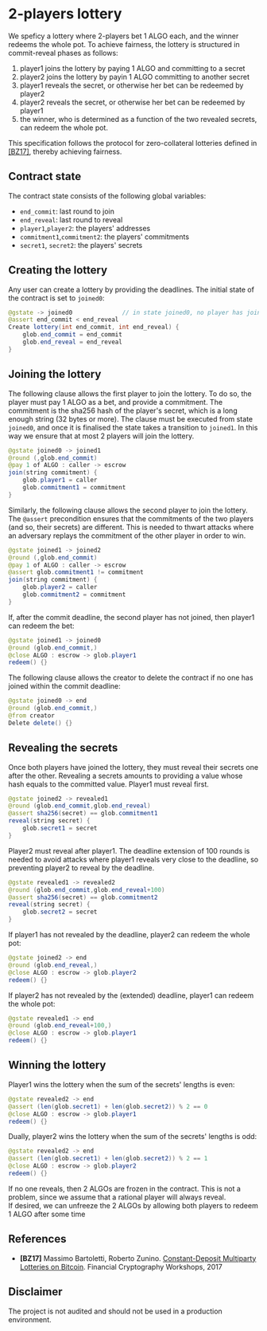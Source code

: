 # 2-players lottery

We speficy a lottery where 2-players bet 1 ALGO each, and the winner redeems the whole pot. To achieve fairness, the lottery is structured in commit-reveal phases as follows:
1. player1 joins the lottery by paying 1 ALGO and committing to a secret
2. player2 joins the lottery by payin 1 ALGO committing to another secret
3. player1 reveals the secret, or otherwise her bet can be redeemed by player2
4. player2 reveals the secret, or otherwise her bet can be redeemed by player1
5. the winner, who is determined as a function of the two revealed secrets, can redeem the whole pot.

This specification follows the protocol for zero-collateral lotteries defined in [[BZ17]](#references), thereby achieving fairness.

## Contract state

The contract state consists of the following global variables:
* `end_commit`: last round to join
* `end_reveal`: last round to reveal
* `player1`,`player2`: the players' addresses
* `commitment1`,`commitment2`: the players' commitments
* `secret1`, `secret2`: the players' secrets

## Creating the lottery

Any user can create a lottery by providing the deadlines. The initial state of the contract is set to `joined0`:
```java
@gstate -> joined0	            // in state joined0, no player has joined yet
@assert end_commit < end_reveal
Create lottery(int end_commit, int end_reveal) {
    glob.end_commit = end_commit
    glob.end_reveal = end_reveal
}
```

## Joining the lottery

The following clause allows the first player to join the lottery. To do so, the player must pay 1 ALGO as a bet, and provide a commitment. 
The commitment is the sha256 hash of the player's secret, which is a long enough string (32 bytes or more).
The clause must be executed from state `joined0`, and once it is finalised the state takes a transition to `joined1`. 
In this way we ensure that at most 2 players will join the lottery.
```java
@gstate joined0 -> joined1 
@round (,glob.end_commit)
@pay 1 of ALGO : caller -> escrow
join(string commitment) {
    glob.player1 = caller
    glob.commitment1 = commitment
}
```

Similarly, the following clause allows the second player to join the lottery.
The `@assert` precondition ensures that the commitments of the two players (and so, their secrets) are different. This is needed to thwart attacks where an adversary replays the commitment of the other player in order to win.
```java
@gstate joined1 -> joined2
@round (,glob.end_commit)
@pay 1 of ALGO : caller -> escrow
@assert glob.commitment1 != commitment 
join(string commitment) {
    glob.player2 = caller
    glob.commitment2 = commitment
}
```

If, after the commit deadline, the second player has not joined, then player1 can redeem the bet:
```java
@gstate joined1 -> joined0
@round (glob.end_commit,)
@close ALGO : escrow -> glob.player1
redeem() {}
```

The following clause allows the creator to delete the contract if no one has joined within the commit deadline:
```java
@gstate joined0 -> end
@round (glob.end_commit,)
@from creator
Delete delete() {}
```

## Revealing the secrets

Once both players have joined the lottery, they must reveal their secrets one after the other. Revealing a secrets amounts to providing a value whose hash equals to the committed value. Player1 must reveal first.
```java
@gstate joined2 -> revealed1
@round (glob.end_commit,glob.end_reveal)
@assert sha256(secret) == glob.commitment1
reveal(string secret) {
    glob.secret1 = secret
}
```

Player2 must reveal after player1. The deadline extension of 100 rounds is needed to avoid attacks where player1 reveals very close to the deadline, so preventing player2 to reveal by the deadline.
```java
@gstate revealed1 -> revealed2
@round (glob.end_commit,glob.end_reveal+100)
@assert sha256(secret) == glob.commitment2
reveal(string secret) {
    glob.secret2 = secret
}
```

If player1 has not revealed by the deadline, player2 can redeem the whole pot:
```java
@gstate joined2 -> end
@round (glob.end_reveal,)
@close ALGO : escrow -> glob.player2
redeem() {}
```

If player2 has not revealed by the (extended) deadline, player1 can redeem the whole pot:
```java
@gstate revealed1 -> end
@round (glob.end_reveal+100,)
@close ALGO : escrow -> glob.player1
redeem() {}
```

## Winning the lottery

Player1 wins the lottery when the sum of the secrets' lengths is even:
```java
@gstate revealed2 -> end
@assert (len(glob.secret1) + len(glob.secret2)) % 2 == 0
@close ALGO : escrow -> glob.player1 
redeem() {}
```

Dually, player2 wins the lottery when the sum of the secrets' lengths is odd:
```java
@gstate revealed2 -> end
@assert (len(glob.secret1) + len(glob.secret2)) % 2 == 1
@close ALGO : escrow -> glob.player2
redeem() {}
```

If no one reveals, then 2 ALGOs are frozen in the contract. This is not a problem, since we assume that a rational player will always reveal.  
If desired, we can unfreeze the 2 ALGOs by allowing both players to redeem 1 ALGO after some time


## References

- **[BZ17]** Massimo Bartoletti, Roberto Zunino. [Constant-Deposit Multiparty Lotteries on Bitcoin](https://eprint.iacr.org/2016/955). Financial Cryptography Workshops, 2017

## Disclaimer

The project is not audited and should not be used in a production environment.

